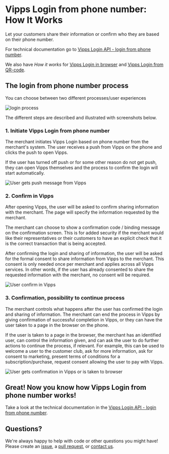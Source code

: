 <!-- START_METADATA
---
title: How it works from mobile
sidebar_position: 14
---
END_METADATA -->

# Vipps Login from phone number: How It Works

Let your customers share their information or confirm who they are based on their phone number.

For technical documentation go to
[Vipps Login API - login from phone number](vipps-login-api.md#vipps-login-from-phone-number).

We also have _How it works_ for [Vipps Login in browser](vipps-login-api-howitworks.md) and [Vipps Login from QR-code](vipps-login-from-QR-api-howitworks.md).

## The login from phone number process

You can choose between two different processes/user experiences

![login process](images/vipps-login-from-phone-number-process.png)

The different steps are described and illustrated with screenshots below.

### 1. Initiate Vipps Login from phone number

The merchant initiates Vipps Login based on phone number from the merchant's system. The user receives a push from Vipps on the phone and clicks the push to open Vipps.

If the user has turned off push or for some other reason do not get push, they can open Vipps themselves and the process to confirm the login will start automatically.

![User gets push message from Vipps](images/vipps-login-phone-push.png)

### 2. Confirm in Vipps

After opening Vipps, the user will be asked to confirm sharing information with the merchant. The page will specify the information requested by the merchant.

The merchant can choose to show a confirmation code / binding message on the confirmation screen. This is for added security if the merchant would like their representatives or their customers to have an explicit check that it is the correct transaction that is being accepted.

After confirming the login and sharing of information, the user will be asked for the formal consent to share information from Vipps to the merchant. This consent is only needed once per merchant and applies across all Vipps services. In other words, if the user has already consented to share the requested information with the merchant, no consent will be required.

![User confirm in Vipps](images/vipps-login-confirm.png)

### 3. Confirmation, possibility to continue process

The merchant controls what happens after the user has  confirmed the login and sharing of information. The merchant can end the process in Vipps by giving confirmation of successful completion in Vipps, or they can have the user taken to a page in the browser on the phone.

If the user is taken to a page in the browser, the merchant has an identified user, can control the information given, and can ask the user to do further actions to continue the process, if relevant. For example, this can be used to welcome a user to the customer club, ask for more information, ask for consent to marketing, present terms of conditions for a subscription/purchase, request consent allowing the user to pay with Vipps.

![User gets confirmation in Vipps or is taken to browser](images/vipps-login-confirmation.png)

## Great! Now you know how Vipps Login from phone number works!

Take a look at the technical documentation in the [Vipps Login API - login from phone number](vipps-login-api.md#vipps-login-from-phone-number).

## Questions?

We're always happy to help with code or other questions you might have!
Please create an [issue](https://github.com/vippsas/vipps-login-api/issues),
a [pull request](https://github.com/vippsas/vipps-login-api/pulls),
or [contact us](https://github.com/vippsas/vipps-developers/blob/master/contact.md).
